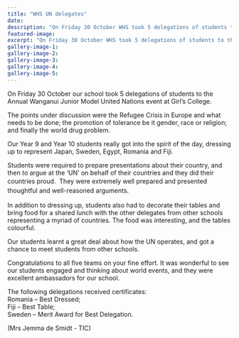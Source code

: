 ```yaml
---
title: "WHS UN delegates"
date: 
description: "On Friday 30 October WHS took 5 delegations of students to the Annual Wanganui Junior Model United Nations event at Girlâ€™s College."
featured-image: 
excerpt: "On Friday 30 October WHS took 5 delegations of students to the Annual Wanganui Junior Model United Nations event at Girlâ€™s College."
gallery-image-1: 
gallery-image-2: 
gallery-image-3: 
gallery-image-4: 
gallery-image-5: 
---
```


<p>On Friday 30&nbsp;October our school took 5 delegations of students to the Annual Wanganui Junior Model United Nations event at Girl&rsquo;s College.</p>
<p>The points under discussion were the Refugee Crisis in Europe and what needs to be done; the promotion of tolerance be it gender, race or religion; and finally the world drug problem. &nbsp;</p>
<p>Our Year 9 and Year 10 students really got into the spirit of the day, dressing up to represent Japan, Sweden, Egypt, Romania and Fiji.</p>
<p>Students were required to prepare presentations about their country, and then to argue at the &lsquo;UN&rsquo; on behalf of their countries and they did their countries proud. &nbsp;<span style="line-height: 1.5;">They were extremely well prepared and presented thoughtful and well-reasoned arguments.</span></p>
<p>In addition to dressing up, students also had to decorate their tables and bring food for a shared lunch with the other delegates from other schools representing a myriad of countries. The food was interesting, and the tables colourful.</p>
<p>Our students learnt a great deal about how the UN operates, and got a chance to meet students from other schools.</p>
<p>Congratulations to all five teams on your fine effort. It was wonderful to see our students engaged and thinking about world events, and they were excellent ambassadors for our school.</p>
<p>The following delegations received certificates: <br />Romania &ndash; Best Dressed; <br />Fiji &ndash; Best Table; <br />Sweden &ndash; Merit Award for Best Delegation.</p>
<p>(Mrs Jemma de Smidt - TIC)</p>

